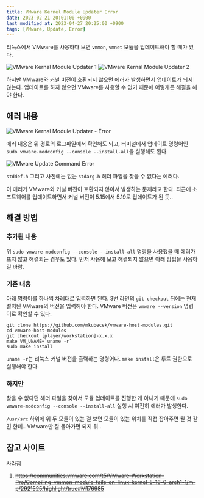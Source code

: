 ```yaml
---
title: VMware Kernel Module Updater Error
date: 2023-02-21 20:01:00 +0900
last_modified_at: 2023-04-27 20:25:00 +0900
tags: [VMware, Update, Error]
---
```


리눅스에서 VMware를 사용하다 보면 `vmmon`, `vmnet` 모듈을 업데이트해야 할 때가 있다.

![VMware Kernal Module Updater 1](https://cdn.jsdelivr.net/gh/kimzuni/cdn/blog/vmware-kernel-module-updater-error-1.png)
![VMware Kernal Module Updater 2](https://cdn.jsdelivr.net/gh/kimzuni/cdn/blog/vmware-kernel-module-updater-error-2.png)

하지만 VMware와 커널 버전이 호환되지 않으면 에러가 발생하면서 업데이트가 되지 않는다.
업데이트를 하지 않으면 VMware를 사용할 수 없기 때문에 어떻게든 해결을 해야 한다.

## 에러 내용

![VMware Kernal Module Updater - Error](https://cdn.jsdelivr.net/gh/kimzuni/cdn/blog/vmware-kernel-module-updater-error-3.png)

에러 내용은 위 경로의 로그파일에서 확인해도 되고, 터미널에서 업데이트 명령어인 `sudo vmware-modconfig --console --install-all`을 실행해도 된다.

![VMware Update Command Error](https://cdn.jsdelivr.net/gh/kimzuni/cdn/blog/vmware-kernel-module-updater-error-4.png)

`stddef.h` 그리고 사진에는 없는 `stdarg.h` 헤더 파일을 찾을 수 없다는 에러다.

이 에러가 VMware와 커널 버전이 호환되지 않아서 발생하는 문제라고 한다.
최근에 소프트웨어를 업데이트하면서 커널 버전이 5.15에서 5.19로 업데이트가 된 듯..

## 해결 방법

### 추가된 내용

위 `sudo vmware-modconfig --console --install-all` 명령을 사용했을 때 에러가 뜨지 않고 해결되는 경우도 있다.
먼저 사용해 보고 해결되지 않으면 아래 방법을 사용하길 바람.

### 기존 내용

아래 명령어를 하나씩 차례대로 입력하면 된다.
3번 라인의 `git checkout` 뒤에는 현재 설치된 VMware의 버전을 입력해야 한다.
VMware 버전은 `vmware --version` 명령어로 확인할 수 있다.

```shell
git clone https://github.com/mkubecek/vmware-host-modules.git
cd vmware-host-modules
git checkout [player/workstation]-x.x.x
make VM_UNAME=`uname -r`
sudo make install
```

`uname -r`는 리눅스 커널 버전을 출력하는 명령어다.
`make install`은 루트 권한으로 실행해야 한다.

### 하지만

찾을 수 없다던 헤더 파일을 찾아서 모듈 업데이트를 진행한 게 아니기 때문에 `sudo vmware-modconfig --console --install-all` 실행 시 여전히 에러가 발생한다.

`/usr/src` 하위에 위 두 모듈이 있는 걸 보면 모듈이 있는 위치를 직접 잡아주면 될 것 같긴 한데.. VMware만 잘 돌아가면 되지 뭐..

## 참고 사이트

사라짐

1. ~~<https://communities.vmware.com/t5/VMware-Workstation-Pro/Compiling-vmmon-module-fails-on-linux-kernel-5-16-0-arch1-1/m-p/2921525/highlight/true#M176985>~~
